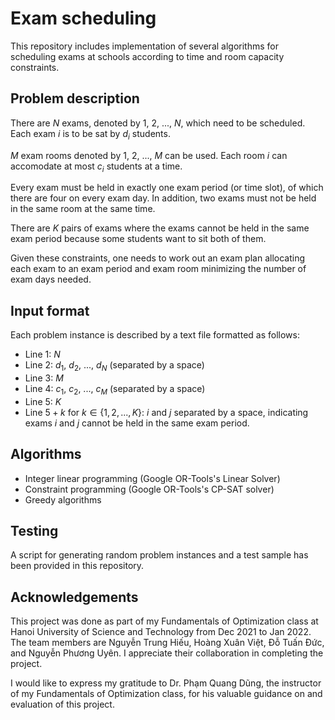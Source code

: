# Exam scheduling

This repository includes implementation of several algorithms for scheduling exams at schools according to time and room capacity constraints.

## Problem description

There are $N$ exams, denoted by $1$, $2$, ..., $N$, which need to be scheduled. Each exam $i$ is to be sat by $d_i$ students.

$M$ exam rooms denoted by $1$, $2$, ..., $M$ can be used. Each room $i$ can accomodate at most $c_i$ students at a time.

Every exam must be held in exactly one exam period (or time slot), of which there are four on every exam day. In addition, two exams must not be held in the same room at the same time.

There are $K$ pairs of exams where the exams cannot be held in the same exam period because some students want to sit both of them.

Given these constraints, one needs to work out an exam plan allocating each exam to an exam period and exam room minimizing the number of exam days needed.

## Input format

Each problem instance is described by a text file formatted as follows:
* Line $1$: $N$
* Line $2$: $d_1$, $d_2$, ..., $d_N$ (separated by a space)
* Line $3$: $M$
* Line $4$: $c_1$, $c_2$, ..., $c_M$ (separated by a space)
* Line $5$: $K$
* Line $5 + k$ for $k \in \{1, 2, ..., K\}$: $i$ and $j$ separated by a space, indicating exams $i$ and $j$ cannot be held in the same exam period.

## Algorithms

* Integer linear programming (Google OR-Tools's Linear Solver)
* Constraint programming (Google OR-Tools's CP-SAT solver)
* Greedy algorithms

## Testing

A script for generating random problem instances and a test sample has been provided in this repository.

## Acknowledgements

This project was done as part of my Fundamentals of Optimization class at Hanoi University of Science and Technology from Dec 2021 to Jan 2022. The team members are Nguyễn Trung Hiếu, Hoàng Xuân Việt, Đỗ Tuấn Đức, and Nguyễn Phương Uyên. I appreciate their collaboration in completing the project.

I would like to express my gratitude to Dr. Phạm Quang Dũng, the instructor of my Fundamentals of Optimization class, for his valuable guidance on and evaluation of this project.
